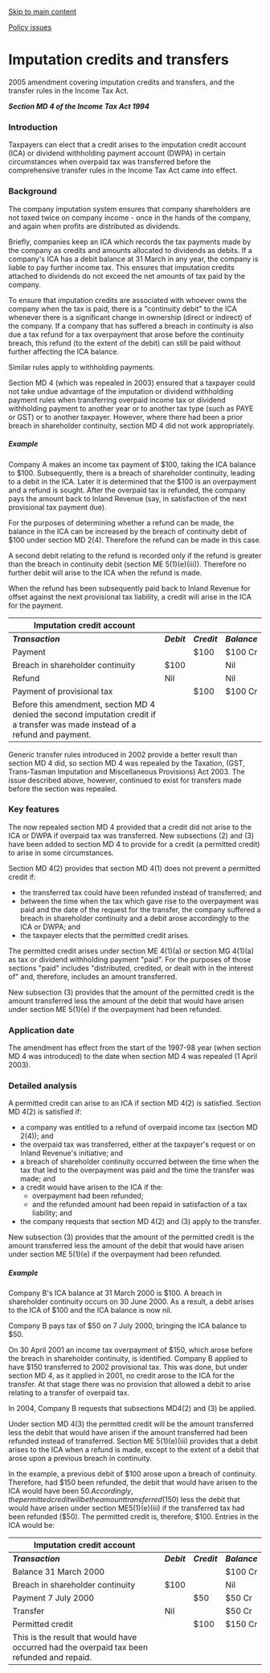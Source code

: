 [Skip to main content](#main-content-tt)

[Policy issues](/new-legislation/act-articles/taxation-venture-capital-and-miscellaneous-provisions-act-2004-taxation-annual-rates-of-income-tax-a/policy-issues "Policy issues")

Imputation credits and transfers
================================

2005 amendment covering imputation credits and transfers, and the transfer rules in the Income Tax Act.

**_Section MD 4 of the Income Tax Act 1994_**

### Introduction

Taxpayers can elect that a credit arises to the imputation credit account (ICA) or dividend withholding payment account (DWPA) in certain circumstances when overpaid tax was transferred before the comprehensive transfer rules in the Income Tax Act came into effect.

### Background

The company imputation system ensures that company shareholders are not taxed twice on company income - once in the hands of the company, and again when profits are distributed as dividends.

Briefly, companies keep an ICA which records the tax payments made by the company as credits and amounts allocated to dividends as debits. If a company's ICA has a debit balance at 31 March in any year, the company is liable to pay further income tax. This ensures that imputation credits attached to dividends do not exceed the net amounts of tax paid by the company.

To ensure that imputation credits are associated with whoever owns the company when the tax is paid, there is a "continuity debit" to the ICA whenever there is a significant change in ownership (direct or indirect) of the company. If a company that has suffered a breach in continuity is also due a tax refund for a tax overpayment that arose before the continuity breach, this refund (to the extent of the debit) can still be paid without further affecting the ICA balance.

Similar rules apply to withholding payments.

Section MD 4 (which was repealed in 2003) ensured that a taxpayer could not take undue advantage of the imputation or dividend withholding payment rules when transferring overpaid income tax or dividend withholding payment to another year or to another tax type (such as PAYE or GST) or to another taxpayer. However, where there had been a prior breach in shareholder continuity, section MD 4 did not work appropriately.

##### Example

Company A makes an income tax payment of $100, taking the ICA balance to $100. Subsequently, there is a breach of shareholder continuity, leading to a debit in the ICA. Later it is determined that the $100 is an overpayment and a refund is sought. After the overpaid tax is refunded, the company pays the amount back to Inland Revenue (say, in satisfaction of the next provisional tax payment due).

For the purposes of determining whether a refund can be made, the balance in the ICA can be increased by the breach of continuity debit of $100 under section MD 2(4). Therefore the refund can be made in this case.

A second debit relating to the refund is recorded only if the refund is greater than the breach in continuity debit (section ME 5(1)(e)(iii)). Therefore no further debit will arise to the ICA when the refund is made.

When the refund has been subsequently paid back to Inland Revenue for offset against the next provisional tax liability, a credit will arise in the ICA for the payment.

| Imputation credit account |     |     |     |
| --- | --- | --- | --- |
| **_Transaction_** | **_Debit_** | **_Credit_** | **_Balance_** |
| Payment |     | $100 | $100 Cr |
| Breach in shareholder continuity | $100 |     | Nil |
| Refund | Nil |     | Nil |
| Payment of provisional tax |     | $100 | $100 Cr |
| Before this amendment, section MD 4 denied the second imputation credit if a transfer was made instead of a refund and payment. |     |     |     |

Generic transfer rules introduced in 2002 provide a better result than section MD 4 did, so section MD 4 was repealed by the Taxation, (GST, Trans-Tasman Imputation and Miscellaneous Provisions) Act 2003. The issue described above, however, continued to exist for transfers made before the section was repealed.

### Key features

The now repealed section MD 4 provided that a credit did not arise to the ICA or DWPA if overpaid tax was transferred. New subsections (2) and (3) have been added to section MD 4 to provide for a credit (a permitted credit) to arise in some circumstances.

Section MD 4(2) provides that section MD 4(1) does not prevent a permitted credit if:

*   the transferred tax could have been refunded instead of transferred; and
*   between the time when the tax which gave rise to the overpayment was paid and the date of the request for the transfer, the company suffered a breach in shareholder continuity and a debit arose accordingly to the ICA or DWPA; and
*   the taxpayer elects that the permitted credit arises.

The permitted credit arises under section ME 4(1)(a) or section MG 4(1)(a) as tax or dividend withholding payment "paid". For the purposes of those sections "paid" includes "distributed, credited, or dealt with in the interest of" and, therefore, includes an amount transferred.

New subsection (3) provides that the amount of the permitted credit is the amount transferred less the amount of the debit that would have arisen under section ME 5(1)(e) if the overpayment had been refunded.

### Application date

The amendment has effect from the start of the 1997-98 year (when section MD 4 was introduced) to the date when section MD 4 was repealed (1 April 2003).

### Detailed analysis

A permitted credit can arise to an ICA if section MD 4(2) is satisfied. Section MD 4(2) is satisfied if:

*   a company was entitled to a refund of overpaid income tax (section MD 2(4)); and
*   the overpaid tax was transferred, either at the taxpayer's request or on Inland Revenue's initiative; and
*   a breach of shareholder continuity occurred between the time when the tax that led to the overpayment was paid and the time the transfer was made; and
*   a credit would have arisen to the ICA if the:
    *   overpayment had been refunded;
    *   and the refunded amount had been repaid in satisfaction of a tax liability; and
*   the company requests that section MD 4(2) and (3) apply to the transfer.

New subsection (3) provides that the amount of the permitted credit is the amount transferred less the amount of the debit that would have arisen under section ME 5(1)(e) if the overpayment had been refunded.

##### Example

Company B's ICA balance at 31 March 2000 is $100. A breach in shareholder continuity occurs on 30 June 2000. As a result, a debit arises to the ICA of $100 and the ICA balance is now nil.

Company B pays tax of $50 on 7 July 2000, bringing the ICA balance to $50.

On 30 April 2001 an income tax overpayment of $150, which arose before the breach in shareholder continuity, is identified. Company B applied to have $150 transferred to 2002 provisional tax. This was done, but under section MD 4, as it applied in 2001, no credit arose to the ICA for the transfer. At that stage there was no provision that allowed a debit to arise relating to a transfer of overpaid tax.

In 2004, Company B requests that subsections MD4(2) and (3) be applied.

Under section MD 4(3) the permitted credit will be the amount transferred less the debit that would have arisen if the amount transferred had been refunded instead of transferred. Section ME 5(1)(e)(iii) provides that a debit arises to the ICA when a refund is made, except to the extent of a debit that arose upon a previous breach in continuity.

In the example, a previous debit of $100 arose upon a breach of continuity. Therefore, had $150 been refunded, the debit that would have arisen to the ICA would have been $50. Accordingly, the permitted credit will be the amount transferred ($150) less the debit that would have arisen under section ME5(1)(e)(iii) if the transferred tax had been refunded ($50). The permitted credit is, therefore, $100. Entries in the ICA would be:

| Imputation credit account |     |     |     |
| --- | --- | --- | --- |
| **_Transaction_** | **_Debit_** | **_Credit_** | **_Balance_** |
| Balance 31 March 2000 |     |     | $100 Cr |
| Breach in shareholder continuity | $100 |     | Nil |
| Payment 7 July 2000 |     | $50 | $50 Cr |
| Transfer | Nil |     | $50 Cr |
| Permitted credit |     | $100 | $150 Cr |
| This is the result that would have occurred had the overpaid tax been refunded and repaid. |     |     |     |